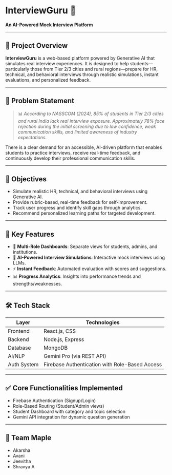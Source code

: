 # InterviewGuru 🎯
**An AI-Powered Mock Interview Platform**

---

## 🚀 Project Overview

**InterviewGuru** is a web-based platform powered by Generative AI that simulates real interview experiences. It is designed to help students—particularly those from Tier 2/3 cities and rural regions—prepare for HR, technical, and behavioral interviews through realistic simulations, instant evaluations, and personalized feedback.

---

## 🧠 Problem Statement

> 📊 *According to NASSCOM (2024), 85% of students in Tier 2/3 cities and rural India lack real interview exposure. Approximately 78% face rejection during the initial screening due to low confidence, weak communication skills, and limited awareness of industry expectations.*

There is a clear demand for an accessible, AI-driven platform that enables students to practice interviews, receive real-time feedback, and continuously develop their professional communication skills.

---

## 🎯 Objectives

- Simulate realistic HR, technical, and behavioral interviews using Generative AI.
- Provide rubric-based, real-time feedback for self-improvement.
- Track user progress and identify skill gaps through analytics.
- Recommend personalized learning paths for targeted development.

---

## 🌟 Key Features

- 🔑 **Multi-Role Dashboards**: Separate views for students, admins, and institutions.
- 🤖 **AI-Powered Interview Simulations**: Interactive mock interviews using LLMs.
- ⚡ **Instant Feedback**: Automated evaluation with scores and suggestions.
- 📊 **Progress Analytics**: Insights into performance trends and strengths/weaknesses.

---

## 🛠️ Tech Stack

| Layer        | Technologies                                  |
|--------------|-----------------------------------------------|
| Frontend     | React.js, CSS                                 |
| Backend      | Node.js, Express                              |
| Database     | MongoDB                                       |
| AI/NLP       | Gemini Pro (via REST API)                     |
| Auth System  | Firebase Authentication with Role-Based Access|

---

## ✅ Core Functionalities Implemented

- Firebase Authentication (Signup/Login)
- Role-Based Routing (Student/Admin views)
- Student Dashboard with category and topic selection
- Gemini API integration for dynamic question generation

---

## 👥 Team Maple

- Akarsha  
- Avani  
- Jeevitha  
- Shravya A

